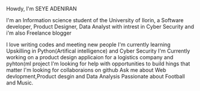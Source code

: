 Howdy, I'm SEYE ADENIRAN

I'm an Information science student of the University of Ilorin, a Software developer, Product Designer, Data Analyst with intrest in Cyber Security and i'm also Freelance blogger 


I love writing codes and meeting new people 
I'm currently learning Upskilling in Python(Artifical intelligence) and Cyber Security
I'm Currently working on a product design applicaion for a logistics company and pyhton(ml project
I'm looking for help with opportunities to build hings that matter
I'm looking for collaboraions on github
Ask me about Web devlopment,Product desgin and Data Analysis
Passionate about Football and Music.


